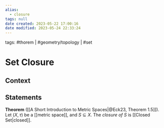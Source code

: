 ```yaml
---
alias:
  - closure
tags: null
date created: 2023-05-22 17:00:16
date modified: 2023-05-24 22:33:24
---
```


tags: #thorem | #geometry/topology | #set

# Set Closure

## Context

## Statements

**Theorem** ([[A Short Introduction to Metric Spaces|@Eck23, Theorem 1.5]]). Let $(X,\tau)$ be a [[metric space]], and $S\subseteq X$. The _closure of_ $S$ is [[Closed Set|closed]].
